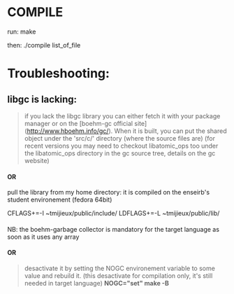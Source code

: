 # COMPILE
run:
	make

then:
	./compile list_of_file


# Troubleshooting:
## libgc is lacking:

>if you lack the libgc library you can either fetch it with 
your package manager or on the [boehm-gc official site]
(http://www.hboehm.info/gc/).
When it is built, you can put the shared object under the
'src/c/' directory (where the source files are)
(for recent versions you may need to checkout libatomic\_ops too
under the libatomic\_ops directory in the gc source tree, details
on the gc website)

#### OR
pull the library from my home directory:
it is compiled on the enseirb's student environement
(fedora 64bit)

CFLAGS+=-I ~tmijieux/public/include/
LDFLAGS+=-L ~tmijieux/public/lib/

#### 
NB: the boehm-garbage collector is mandatory for the target language as soon as it
uses any array


#### OR

>desactivate it by setting the NOGC environement variable to some value and
rebuild it. (this desactivate for compilation only, it's still needed in target language)
>**NOGC="set" make -B**

